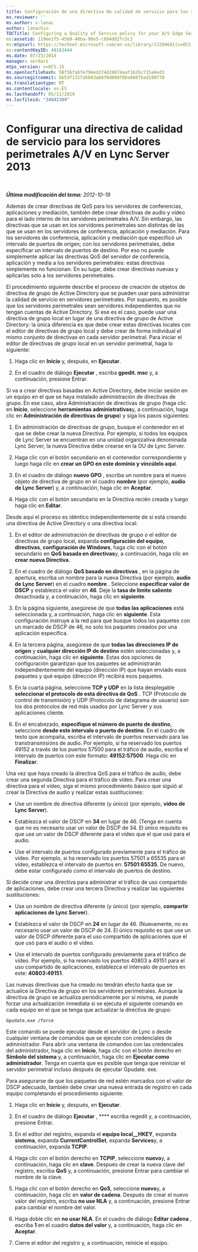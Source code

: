 ```yaml
---
title: Configuración de una directiva de calidad de servicio para los servidores perimetrales A/V
ms.reviewer: ''
ms.author: v-lanac
author: lanachin
TOCTitle: Configuring a Quality of Service policy for your A/V Edge Servers
ms:assetid: 119ee1f5-45b9-40ba-98e5-c694dd2fc5c2
ms:mtpsurl: https://technet.microsoft.com/en-us/library/JJ204681(v=OCS.15)
ms:contentKeyID: 48183444
ms.date: 07/23/2014
manager: serdars
mtps_version: v=OCS.15
ms.openlocfilehash: 58f5bfabfe794ed274d28074aaf162bc715a6ed3
ms.sourcegitcommit: bb53f131fabb03a66f0d000f8ba668fbad190778
ms.translationtype: MT
ms.contentlocale: es-ES
ms.lasthandoff: 05/11/2019
ms.locfileid: "34842309"
---
```

<div data-xmlns="http://www.w3.org/1999/xhtml">

<div class="topic" data-xmlns="http://www.w3.org/1999/xhtml" data-msxsl="urn:schemas-microsoft-com:xslt" data-cs="http://msdn.microsoft.com/en-us/">

<div data-asp="http://msdn2.microsoft.com/asp">

# <a name="configuring-a-quality-of-service-policy-for-your-av-edge-servers-in-lync-server-2013"></a>Configurar una directiva de calidad de servicio para los servidores perimetrales A/V en Lync Server 2013

</div>

<div id="mainSection">

<div id="mainBody">

<span> </span>

_**Última modificación del tema:** 2012-10-19_

Además de crear directivas de QoS para los servidores de conferencias, aplicaciones y mediación, también debe crear directivas de audio y vídeo para el lado interno de los servidores perimetrales A/V. Sin embargo, las directivas que se usan en los servidores perimetrales son distintas de las que se usan en los servidores de conferencia, aplicación y mediación. Para los servidores de conferencia, aplicación y mediación que especificó un intervalo de puertos de origen; con los servidores perimetrales, debe especificar un intervalo de puertos de destino. Por eso no puede simplemente aplicar las directivas QoS del servidor de conferencia, aplicación y media a los servidores perimetrales: estas directivas simplemente no funcionan. En su lugar, debe crear directivas nuevas y aplicarlas solo a los servidores perimetrales.

El procedimiento siguiente describe el proceso de creación de objetos de directiva de grupo de Active Directory que se pueden usar para administrar la calidad de servicio en servidores perimetrales. Por supuesto, es posible que los servidores perimetrales sean servidores independientes que no tengan cuentas de Active Directory. Si ese es el caso, puede usar una directiva de grupo local en lugar de una directiva de grupo de Active Directory: la única diferencia es que debe crear estas directivas locales con el editor de directivas de grupo local y debe crear de forma individual el mismo conjunto de directivas en cada servidor perimetral. Para iniciar el editor de directivas de grupo local en un servidor perimetral, haga lo siguiente:

1.  Haga clic en **Inicio** y, después, en **Ejecutar**.

2.  En el cuadro de diálogo **Ejecutar** , escriba **gpedit. msc** y, a continuación, presione Entrar.

Si va a crear directivas basadas en Active Directory, debe iniciar sesión en un equipo en el que se haya instalado administración de directivas de grupo. En ese caso, abra Administración de directivas de grupo (haga clic en **Inicio**, seleccione **herramientas administrativas**y, a continuación, haga clic en **Administración de directivas de grupo**) y siga los pasos siguientes:

1.  En administración de directivas de grupo, busque el contenedor en el que se debe crear la nueva Directiva. Por ejemplo, si todos los equipos de Lync Server se encuentran en una unidad organizativa denominada Lync Server, la nueva Directiva debe crearse en la OU de Lync Server.

2.  Haga clic con el botón secundario en el contenedor correspondiente y luego haga clic en **crear un GPO en este dominio y vincúlelo aquí**.

3.  En el cuadro de diálogo **nuevo GPO** , escriba un nombre para el nuevo objeto de directiva de grupo en el cuadro **nombre** (por ejemplo, **audio de Lync Server**) y, a continuación, haga clic en **Aceptar**.

4.  Haga clic con el botón secundario en la Directiva recién creada y luego haga clic en **Editar**.

Desde aquí el proceso es idéntico independientemente de si está creando una directiva de Active Directory o una directiva local:

1.  En el editor de administración de directivas de grupo o el editor de directivas de grupo local, expanda **configuración del equipo**, **directivas**, **configuración de Windows**, haga clic con el botón secundario en **QoS basada en directivas**y, a continuación, haga clic en **crear nueva Directiva**.

2.  En el cuadro de diálogo **QoS basado en directivas** , en la página de apertura, escriba un nombre para la nueva Directiva (por ejemplo, **audio de Lync Server**) en el cuadro **nombre** . Seleccione **especificar valor de DSCP** y establezca el valor en **46**. Deje la **tasa de límite saliente** desactivada y, a continuación, haga clic en **siguiente**.

3.  En la página siguiente, asegúrese de que **todas las aplicaciones** está seleccionada y, a continuación, haga clic en **siguiente**. Esta configuración instruye a la red para que busque todos los paquetes con un marcado de DSCP de 46, no solo los paquetes creados por una aplicación específica.

4.  En la tercera página, asegúrese de que **todas las direcciones IP de origen** y **cualquier dirección IP de destino** estén seleccionadas y, a continuación, haga clic en **siguiente**. Estas dos opciones de configuración garantizan que los paquetes se administrarán independientemente del equipo (dirección IP) que hayan enviado esos paquetes y qué equipo (dirección IP) recibirá esos paquetes.

5.  En la cuarta página, seleccione **TCP y UDP** en la lista desplegable **seleccionar el protocolo de esta directiva de QoS** . TCP (Protocolo de control de transmisión) y UDP (Protocolo de datagrama de usuario) son los dos protocolos de red más usados por Lync Server y sus aplicaciones cliente.

6.  En el encabezado, **especifique el número de puerto de destino**, seleccione **desde este intervalo o puerto de destino**. En el cuadro de texto que acompaña, escriba el intervalo de puertos reservado para las transtransmisións de audio. Por ejemplo, si ha reservado los puertos 49152 a través de los puertos 57500 para el tráfico de audio, escriba el intervalo de puertos con este formato: **49152:57500**. Haga clic en **Finalizar**.

Una vez que haya creado la directiva QoS para el tráfico de audio, debe crear una segunda Directiva para el tráfico de vídeo. Para crear una directiva para el vídeo, siga el mismo procedimiento básico que siguió al crear la Directiva de audio y realizar estas sustituciones:

  - Use un nombre de directiva diferente (y único) (por ejemplo, **vídeo de Lync Server**).

  - Establezca el valor de DSCP en **34** en lugar de 46. (Tenga en cuenta que no es necesario usar un valor de DSCP de 34. El único requisito es que use un valor de DSCP diferente para el vídeo que el que usó para el audio.

  - Use el intervalo de puertos configurado previamente para el tráfico de vídeo. Por ejemplo, si ha reservado los puertos 57501 a 65535 para el vídeo, establezca el intervalo de puertos en: **57501:65535**. De nuevo, debe estar configurado como el intervalo de puertos de destino.

Si decide crear una directiva para administrar el tráfico de uso compartido de aplicaciones, debe crear una tercera Directiva y realizar las siguientes sustituciones:

  - Use un nombre de directiva diferente (y único) (por ejemplo, **compartir aplicaciones de Lync Server**).

  - Establezca el valor de DSCP en **24** en lugar de 46. (Nuevamente, no es necesario usar un valor de DSCP de 24. El único requisito es que use un valor de DSCP diferente para el uso compartido de aplicaciones que el que usó para el audio o el vídeo.

  - Use el intervalo de puertos configurado previamente para el tráfico de vídeo. Por ejemplo, si ha reservado los puertos 40803 a 49151 para el uso compartido de aplicaciones, establezca el intervalo de puertos en este: **40803:49151**.

Las nuevas directivas que ha creado no tendrán efecto hasta que se actualice la Directiva de grupo en los servidores perimetrales. Aunque la directiva de grupo se actualiza periódicamente por sí misma, se puede forzar una actualización inmediata si se ejecuta el siguiente comando en cada equipo en el que se tenga que actualizar la directiva de grupo:

    Gpudate.exe /force

Este comando se puede ejecutar desde el servidor de Lync o desde cualquier ventana de comandos que se ejecute con credenciales de administrador. Para abrir una ventana de comandos con las credenciales del administrador, haga clic en **Inicio**, haga clic con el botón derecho en **Símbolo del sistema** y, a continuación, haga clic en **Ejecutar como administrador**. Tenga en cuenta que es posible que tenga que reiniciar el servidor perimetral incluso después de ejecutar Gpudate. exe.

Para asegurarse de que los paquetes de red estén marcados con el valor de DSCP adecuado, también debe crear una nueva entrada de registro en cada equipo completando el procedimiento siguiente:

1.  Haga clic en **Inicio** y, después, en **Ejecutar**.

2.  En el cuadro de diálogo **Ejecutar** , **** escriba regedit y, a continuación, presione Entrar.

3.  En el editor del registro, expanda el **equipo local\_\_HKEY**, expanda **sistema**, expanda **CurrentControlSet**, expanda **Services**y, a continuación, expanda **TCPIP**.

4.  Haga clic con el botón derecho en **TCPIP**, seleccione **nuevo**y, a continuación, haga clic en **clave**. Después de crear la nueva clave del registro, escriba **QoS** y, a continuación, presione Entrar para cambiar el nombre de la clave.

5.  Haga clic con el botón derecho en **QoS**, seleccione **nuevo**y, a continuación, haga clic en **valor de cadena**. Después de crear el nuevo valor del registro, escriba **no use NLA** y, a continuación, presione Entrar para cambiar el nombre del valor.

6.  Haga doble clic en **no usar NLA**. En el cuadro de diálogo **Editar cadena** , escriba **1** en el cuadro **datos del valor** y, a continuación, haga clic en **Aceptar**.

7.  Cierre el editor del registro y, a continuación, reinicie el equipo.

</div>

<span> </span>

</div>

</div>

</div>

